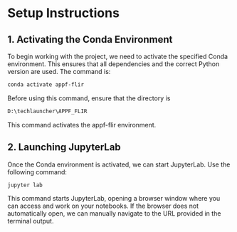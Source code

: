 # Setup Instructions

## 1. Activating the Conda Environment

To begin working with the project, we need to activate the specified Conda environment. This ensures that all dependencies and the correct Python version are used. The command is:
```bash
conda activate appf-flir
```
Before using this command, ensure that the directory is 
```bash
D:\techlauncher\APPF_FLIR
```

This command activates the appf-flir environment.


## 2. Launching JupyterLab

Once the Conda environment is activated, we can start JupyterLab. Use the following command:
```bash
jupyter lab
```
This command starts JupyterLab, opening a browser window where you can access and work on your notebooks. If the browser does not automatically open, we can manually navigate to the URL provided in the terminal output.